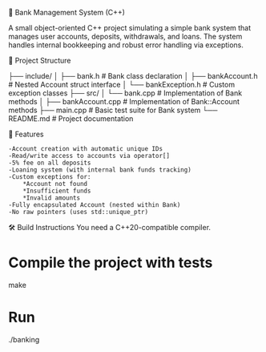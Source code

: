 🏦 Bank Management System (C++)

A small object-oriented C++ project simulating a simple bank system that manages user accounts, deposits, withdrawals, and loans. The system handles internal bookkeeping and robust error handling via exceptions.

📁 Project Structure

├── include/
│   ├── bank.h            # Bank class declaration
│   ├── bankAccount.h     # Nested Account struct interface
│   └── bankException.h   # Custom exception classes
├── src/
│   └── bank.cpp          # Implementation of Bank methods
│   ├── bankAccount.cpp   # Implementation of Bank::Account methods
├── main.cpp              # Basic test suite for Bank system
└── README.md             # Project documentation

🚀 Features

    -Account creation with automatic unique IDs
    -Read/write access to accounts via operator[]
    -5% fee on all deposits
    -Loaning system (with internal bank funds tracking)
    -Custom exceptions for:
        *Account not found
        *Insufficient funds
        *Invalid amounts
    -Fully encapsulated Account (nested within Bank)
    -No raw pointers (uses std::unique_ptr)

🛠️ Build Instructions
You need a C++20-compatible compiler.
# Compile the project with tests
make

# Run
./banking
